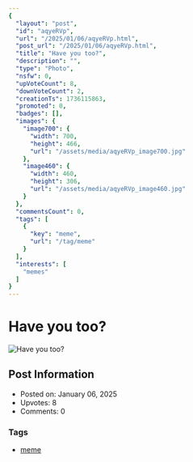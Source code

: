 ```yaml
---
{
  "layout": "post",
  "id": "aqyeRVp",
  "url": "/2025/01/06/aqyeRVp.html",
  "post_url": "/2025/01/06/aqyeRVp.html",
  "title": "Have you too?",
  "description": "",
  "type": "Photo",
  "nsfw": 0,
  "upVoteCount": 8,
  "downVoteCount": 2,
  "creationTs": 1736115863,
  "promoted": 0,
  "badges": [],
  "images": {
    "image700": {
      "width": 700,
      "height": 466,
      "url": "/assets/media/aqyeRVp_image700.jpg"
    },
    "image460": {
      "width": 460,
      "height": 306,
      "url": "/assets/media/aqyeRVp_image460.jpg"
    }
  },
  "commentsCount": 0,
  "tags": [
    {
      "key": "meme",
      "url": "/tag/meme"
    }
  ],
  "interests": [
    "memes"
  ]
}
---
```


# Have you too?

![Have you too?](/assets/media/aqyeRVp_image700.jpg)

## Post Information

- Posted on: January 06, 2025
- Upvotes: 8
- Comments: 0

### Tags

- [meme](/tag/meme)
